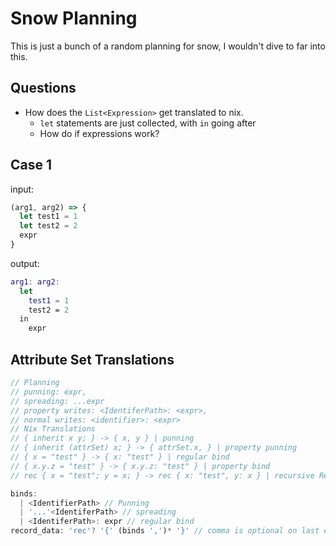 # Snow Planning
This is just a bunch of a random planning for snow, I wouldn't dive to far into this.

## Questions
+ How does the `List<Expression>` get translated to nix.
  + `let` statements are just collected, with `in` going after
  + How do if expressions work?
## Case 1
input:
```js
(arg1, arg2) => {
  let test1 = 1
  let test2 = 2
  expr
}
```
output:
```nix
arg1: arg2:
  let
    test1 = 1
    test2 = 2
  in
    expr
```

## Attribute Set Translations
```js
// Planning
// punning: expr,
// spreading: ...expr
// property writes: <IdentiferPath>: <expr>,
// normal writes: <identifier>: <expr>
// Nix Translations
// { inherit x y; } -> { x, y } | punning
// { inherit (attrSet) x; } -> { attrSet.x, } | property punning
// { x = "test" } -> { x: "test" } | regular bind
// { x.y.z = "test" } -> { x.y.z: "test" } | property bind
// rec { x = "test"; y = x; } -> rec { x: "test", y: x } | recursive Record
```

```js
binds:
  | <IdentifierPath> // Punning
  | '...'<IdentiferPath> // spreading
  | <IdentiferPath>: expr // regular bind
record_data: 'rec'? '{' (binds ',')* '}' // comma is optional on last entry
```
